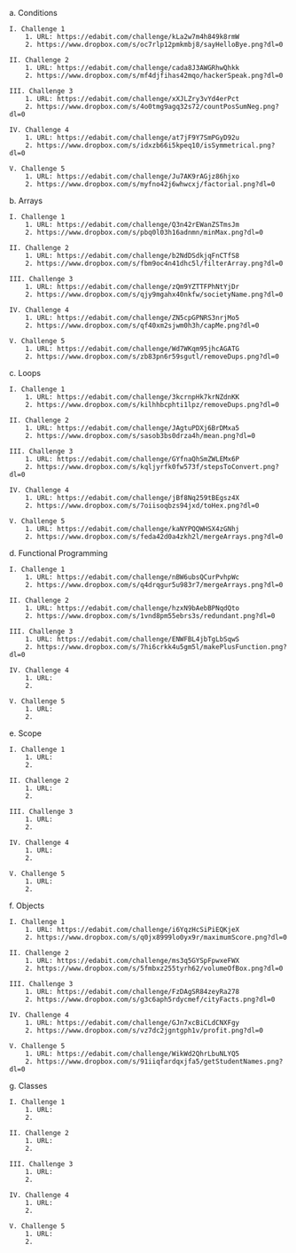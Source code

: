 a.	Conditions

	I. Challenge 1
		1. URL: https://edabit.com/challenge/kLa2w7m4h849k8rmW
		2. https://www.dropbox.com/s/oc7rlp12pmkmbj8/sayHelloBye.png?dl=0
		
	II. Challenge 2
		1. URL: https://edabit.com/challenge/cada8J3AWGRhwQhkk
		2. https://www.dropbox.com/s/mf4djfihas42mqo/hackerSpeak.png?dl=0
		
	III. Challenge 3
		1. URL: https://edabit.com/challenge/xXJLZry3vYd4erPct
		2. https://www.dropbox.com/s/4o0tmg9agq32s72/countPosSumNeg.png?dl=0
		
	IV. Challenge 4
		1. URL: https://edabit.com/challenge/at7jF9Y7SmPGyD92u
		2. https://www.dropbox.com/s/idxzb66i5kpeq10/isSymmetrical.png?dl=0
		
	V. Challenge 5
		1. URL: https://edabit.com/challenge/Ju7AK9rAGjz86hjxo
		2. https://www.dropbox.com/s/myfno42j6whwcxj/factorial.png?dl=0
		
b.	Arrays

	I. Challenge 1
		1. URL: https://edabit.com/challenge/Q3n42rEWanZSTmsJm
		2. https://www.dropbox.com/s/pbq0l03h16adnmn/minMax.png?dl=0
		
	II. Challenge 2
		1. URL: https://edabit.com/challenge/b2NdDSdkjqFnCTfS8
		2. https://www.dropbox.com/s/fbm9oc4n41dhc5l/filterArray.png?dl=0
		
	III. Challenge 3
		1. URL: https://edabit.com/challenge/zQm9YZTTFPhNtYjDr
		2. https://www.dropbox.com/s/qjy9mgahx40nkfw/societyName.png?dl=0
		
	IV. Challenge 4
		1. URL: https://edabit.com/challenge/ZN5cpGPNRS3nrjMo5
		2. https://www.dropbox.com/s/qf40xm2sjwm0h3h/capMe.png?dl=0
		
	V. Challenge 5
		1. URL: https://edabit.com/challenge/Wd7WKqm95jhcAGATG
		2. https://www.dropbox.com/s/zb83pn6r59sgutl/removeDups.png?dl=0
	
c.	Loops

	I. Challenge 1
		1. URL: https://edabit.com/challenge/3kcrnpHk7krNZdnKK
		2. https://www.dropbox.com/s/kilhhbcphti1lpz/removeDups.png?dl=0
		
	II. Challenge 2
		1. URL: https://edabit.com/challenge/JAgtuPDXj6BrDMxa5
		2. https://www.dropbox.com/s/sasob3bs0drza4h/mean.png?dl=0
		
	III. Challenge 3
		1. URL: https://edabit.com/challenge/GYfnaQhSmZWLEMx6P
		2. https://www.dropbox.com/s/kqljyrfk0fw573f/stepsToConvert.png?dl=0
		
	IV. Challenge 4
		1. URL: https://edabit.com/challenge/jBf8Nq259tBEgsz4X
		2. https://www.dropbox.com/s/7oiisoqbzs94jxd/toHex.png?dl=0
		
	V. Challenge 5
		1. URL: https://edabit.com/challenge/kaNYPQQWHSX4zGNhj
		2. https://www.dropbox.com/s/feda42d0a4zkh2l/mergeArrays.png?dl=0
		
d.	Functional Programming

	I. Challenge 1
		1. URL: https://edabit.com/challenge/nBW6ubsQCurPvhpWc
		2. https://www.dropbox.com/s/q4drqgur5u983r7/mergeArrays.png?dl=0
		
	II. Challenge 2
		1. URL: https://edabit.com/challenge/hzxN9bAebBPNqdQto
		2. https://www.dropbox.com/s/1vnd8pm55ebrs3s/redundant.png?dl=0
		
	III. Challenge 3
		1. URL: https://edabit.com/challenge/ENWFBL4jbTgLbSqwS
		2. https://www.dropbox.com/s/7hi6crkk4u5gm5l/makePlusFunction.png?dl=0
		
	IV. Challenge 4
		1. URL: 
		2. 
		
	V. Challenge 5
		1. URL: 
		2. 
		
e.	Scope

	I. Challenge 1
		1. URL: 
		2. 
		
	II. Challenge 2
		1. URL: 
		2. 
		
	III. Challenge 3
		1. URL: 
		2. 
		
	IV. Challenge 4
		1. URL: 
		2. 
		
	V. Challenge 5
		1. URL: 
		2. 
	
f.	Objects

	I. Challenge 1
		1. URL: https://edabit.com/challenge/i6YqzHcSiPiEQKjeX
		2. https://www.dropbox.com/s/q0jx8999lo0yx9r/maximumScore.png?dl=0
		
	II. Challenge 2
		1. URL: https://edabit.com/challenge/ms3q5GYSpFpwxeFWX
		2. https://www.dropbox.com/s/5fmbxz255tyrh62/volumeOfBox.png?dl=0
		
	III. Challenge 3
		1. URL: https://edabit.com/challenge/FzDAgSR84zeyRa278
		2. https://www.dropbox.com/s/g3c6aph5rdycmef/cityFacts.png?dl=0
		
	IV. Challenge 4
		1. URL: https://edabit.com/challenge/GJn7xcBiCLdCNXFgy
		2. https://www.dropbox.com/s/vz7dc2jgntgph1v/profit.png?dl=0
		
	V. Challenge 5
		1. URL: https://edabit.com/challenge/WikWd2QhrLbuNLYQ5
		2. https://www.dropbox.com/s/91iiqfardqxjfa5/getStudentNames.png?dl=0
	
g.	Classes

	I. Challenge 1
		1. URL: 
		2. 
		
	II. Challenge 2
		1. URL: 
		2. 
		
	III. Challenge 3
		1. URL: 
		2. 
		
	IV. Challenge 4
		1. URL: 
		2. 
		
	V. Challenge 5
		1. URL: 
		2. 
		
		
		
		
		
		
		
		
		
		
		
		
		
		
		
		
		
		
		
		
		
		
		
		
		
		
		
		
		
		
		
		
		
		
		
		
		
	